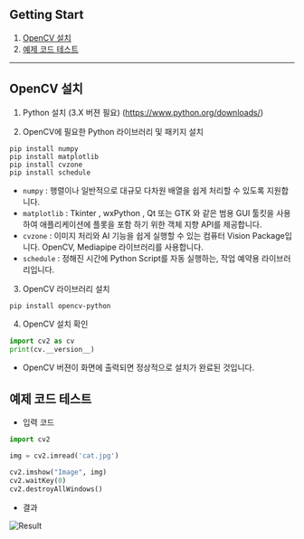 ## Getting Start
1. [OpenCV 설치](#opencv-설치)
2. [예제 코드 테스트](#예제-코드-테스트)

---

## OpenCV 설치
1. Python 설치 (3.X 버젼 필요)
(https://www.python.org/downloads/)

2. OpenCV에 필요한 Python 라이브러리 및 패키지 설치
```
pip install numpy 
pip install matplotlib
pip install cvzone
pip install schedule
```
* `numpy` : 행렬이나 일반적으로 대규모 다차원 배열을 쉽게 처리할 수 있도록 지원합니다.
* `matplotlib` : Tkinter , wxPython , Qt 또는 GTK 와 같은 범용 GUI 툴킷을 사용하여 애플리케이션에 플롯을 포함 하기 위한 객체 지향 API를 제공합니다.
* `cvzone` : 이미지 처리와 AI 기능을 쉽게 실행할 수 있는 컴퓨터 Vision Package입니다. OpenCV, Mediapipe 라이브러리를 사용합니다.
* `schedule` : 정해진 시간에 Python Script를 자동 실행하는, 작업 예약용 라이브러리입니다.

3. OpenCV 라이브러리 설치
```
pip install opencv-python
```

4. OpenCV 설치 확인
```py
import cv2 as cv
print(cv.__version__)
```
* OpenCV 버젼이 화면에 출력되면 정상적으로 설치가 완료된 것입니다.

## 예제 코드 테스트
* 입력 코드
```py
import cv2

img = cv2.imread('cat.jpg')

cv2.imshow("Image", img)
cv2.waitKey(0)
cv2.destroyAllWindows()
```
* 결과

![Result](/2TH_PJT/Embedded/Test_1/result.jpg)